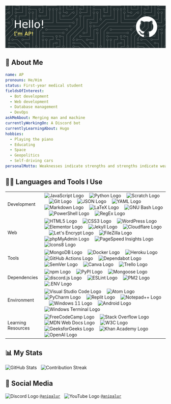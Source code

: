 <!-- markdownlint-disable first-line-heading -->

![GitHub Header Image](./ap-github-header-image.png)

## 🧔 About Me

```yaml
name: AP
pronouns: He/Him
status: First-year medical student
fieldsOfInterest:
  - Bot development
  - Web development
  - Database management
  - DevOps
askMeAbout: Merging man and machine
currentlyWorkingOn: A Discord bot
currentlyLearningAbout: Hugo
hobbies:
  - Playing the piano
  - Educating
  - Space
  - Geopolitics
  - Self-driving cars
personalMotto: Weaknesses indicate strengths and strengths indicate weaknesses.
```

## 👨‍💻 Languages and Tools I Use

<table>
  <tr></tr>
  <tr>
    <td><br>Development<br><br></td>
    <td>
      <!--
      The JavaScript logo (sourced from https://github.com/voodootikigod/logo.js)
      by Christopher Williams <chris@iterativedesigns.com>, 2011
      is licensed under the MIT License (https://spdx.org/licenses/MIT).
      --->
      <img src="https://cdn.simpleicons.org/javascript" height="40" align="center" alt="JavaScript Logo"/>
      <img width="10" />
      <img src="https://cdn.simpleicons.org/python" height="40" align="center" alt="Python Logo" />
      <img width="10" />
      <img src="https://cdn.simpleicons.org/scratch" height="40" align="center" alt="Scratch Logo" />
      <img width="10" />
      <!--
      The Git logo (sourced from https://git-scm.com/downloads/logos)
      by Jason Long
      is licensed under the Creative Commons Attribution 3.0 Unported License (https://spdx.org/licenses/CC-BY-3.0).
      -->
      <img src="https://cdn.simpleicons.org/git" height="40" align="center" alt="Git Logo" />
      <img width="10" />
      <img src="https://cdn.simpleicons.org/json/000000/FFFFFF" height="40" align="center" alt="JSON Logo" />
      <img width="10" />
      <img src="https://cdn.simpleicons.org/yaml" height="40" align="center" alt="YAML Logo" />
      <img width="10" />
      <img src="https://cdn.simpleicons.org/markdown/000000/FFFFFF" height="40" align="center" alt="Markdown Logo" />
      <img width="10" />
      <img src="https://cdn.simpleicons.org/latex" height="40" align="center" alt="LaTeX Logo" />
      <img width="10" />
      <!--
      The GNU Bash logo (sourced from https://github.com/odb/official-bash-logo)
      by ol' dirty bashnerds, 2016
      is licensed under the MIT License (https://spdx.org/licenses/MIT).
      --->
      <img src="https://cdn.simpleicons.org/gnubash" height="40" align="center" alt="GNU Bash Logo" />
      <img width="10" />
      <img src="https://cdn.simpleicons.org/powershell" height="40" align="center" alt="PowerShell Logo" />
      <img width="10" />
      <img src="https://skillicons.dev/icons?i=regex" height="40" align="center" alt="RegEx Logo" />
    </td>
  </tr>
  <tr></tr>
  <tr>
    <td><br>Web<br><br></td>
    <td>
      <img src="https://cdn.simpleicons.org/html5" height="40" align="center" alt="HTML5 Logo" />
      <img width="10" />
      <img src="https://cdn.simpleicons.org/css3" height="40" align="center" alt="CSS3 Logo" />
      <img width="10" />
      <img src="https://cdn.simpleicons.org/wordpress" height="40" align="center" alt="WordPress Logo" />
      <img width="10" />
      <img src="https://cdn.simpleicons.org/elementor" height="40" align="center" alt="Elementor Logo" />
      <img width="10" />
      <!--
      The Jekyll logo (sourced from https://github.com/jekyll/brand)
      by Jekyll, 2023
      is licensed under the Creative Commons Attribution 4.0 International License (https://spdx.org/licenses/CC-BY-4.0).
      -->
      <img src="https://cdn.simpleicons.org/jekyll" height="40" align="center" alt="Jekyll Logo" />
      <img width="10" />
      <!--
      Cloudflare, the Cloudflare logo, and Cloudflare Workers are trademarks and/or registered trademarks
      of Cloudflare, Inc. in the United States and other jurisdictions.
      -->
      <img src="https://cdn.simpleicons.org/cloudflare" height="40" align="center" alt="Cloudflare Logo" />
      <img width="10" />
      <!--
      The Let's Encrypt logo (sourced from https://www.abetterinternet.org/trademarks/#le-logos)
      by Internet Security Research Group, 2023
      is licensed under the Creative Commons Attribution Non Commercial 4.0 International License (https://spdx.org/licenses/CC-BY-NC-4.0).
      -->
      <img src="https://cdn.simpleicons.org/letsencrypt" height="40" align="center" alt="Let's Encrypt Logo" />
      <img width="10" />
      <img src="https://cdn.simpleicons.org/filezilla" height="40" align="center" alt="FileZilla Logo" />
      <img width="10" />
      <img src="https://cdn.simpleicons.org/phpmyadmin" height="40" align="center" alt="phpMyAdmin Logo" />
      <img width="10" />
      <img src="https://cdn.simpleicons.org/pagespeedinsights" height="40" align="center" alt="PageSpeed Insights Logo" />
      <img width="10" />
      <img src="https://cdn.simpleicons.org/icons8" height="40" align="center" alt="Icons8 Logo" />
    </td>
  </tr>
  <tr></tr>
  <tr>
    <td><br>Tools<br><br></td>
    <td>
      <img src="https://cdn.simpleicons.org/mongodb" height="40" align="center" alt="MongoDB Logo" />
      <img width="10" />
      <img src="https://cdn.simpleicons.org/docker" height="40" align="center" alt="Docker Logo" />
      <img width="10" />
      <img src="https://cdn.simpleicons.org/heroku" height="40" align="center" alt="Heroku Logo" />
      <img width="10" />
      <img src="https://cdn.simpleicons.org/githubactions" height="40" align="center" alt="GitHub Actions Logo" />
      <img width="10" />
      <img src="https://cdn.simpleicons.org/dependabot" height="40" align="center" alt="Dependabot Logo" />
      <img width="10" />
      <img src="https://cdn.simpleicons.org/semver/3F4551/FFFFFF" height="40" align="center" alt="SemVer Logo" />
      <img width="10" />
      <img src="https://cdn.simpleicons.org/canva" height="40" align="center" alt="Canva Logo" />
      <img width="10" />
      <img src="https://cdn.simpleicons.org/trello" height="40" align="center" alt="Trello Logo" />
    </td>
  </tr>
  <tr></tr>
  <tr>
    <td><br>Dependencies<br><br></td>
    <td>
      <!-- npm is a registered trademark of npm, Inc. -->
      <img src="https://cdn.simpleicons.org/npm" height="40" align="center" alt="npm Logo" />
      <img width="10" />
      <img src="https://cdn.simpleicons.org/pypi" height="40" align="center" alt="PyPI Logo" />
      <img width="10" />
      <img src="https://cdn.simpleicons.org/mongoose" height="40" align="center" alt="Mongoose Logo" />
      <img width="10" />
      <img src="https://cdn.jsdelivr.net/gh/devicons/devicon/icons/discordjs/discordjs-plain.svg" height="40" align="center" alt="discord.js Logo" />
      <img width="10" />
      <img src="https://cdn.simpleicons.org/eslint" height="40" align="center" alt="ESLint Logo" />
      <img width="10" />
      <img src="https://cdn.simpleicons.org/pm2" height="40" align="center" alt="PM2 Logo" />
      <img width="10" />
      <img src="https://cdn.simpleicons.org/dotenv" height="40" align="center" alt=".ENV Logo" />
    </td>
  </tr>
  <tr></tr>
  <tr>
    <td><br>Environment<br><br></td>
    <td>
      <img src="https://cdn.simpleicons.org/visualstudiocode" height="40" align="center" alt="Visual Studio Code Logo" />
      <img width="10" />
      <img src="https://cdn.simpleicons.org/atom/000000/FFFFFF" height="40" align="center" alt="Atom Logo" />
      <img width="10" />
      <!-- Copyright © 2023 JetBrains s.r.o. PyCharm and the PyCharm logo are registered trademarks of JetBrains s.r.o. --->
      <img src="https://cdn.simpleicons.org/pycharm/000000/FFFFFF" height="40" align="center" alt="PyCharm Logo" />
      <img width="10" />
      <img src="https://cdn.simpleicons.org/replit" height="40" align="center" alt="Replit Logo" />
      <img width="10" />
      <img src="https://cdn.simpleicons.org/notepadplusplus" height="40" align="center" alt="Notepad++ Logo" />
      <img width="10" />
      <img src="https://cdn.simpleicons.org/windows11" height="40" align="center" alt="Windows 11 Logo" />
      <img width="10" />
      <img src="https://cdn.simpleicons.org/android" height="40" align="center" alt="Android Logo" />
      <img width="10" />
      <img src="https://cdn.simpleicons.org/windowsterminal/4D4D4D/FFFFFF" height="40" align="center" alt="Windows Terminal Logo" />
    </td>
  </tr>
  <tr></tr>
  <tr>
    <td><br>Learning Resources<br><br></td>
    <td>
      <img src="https://cdn.simpleicons.org/freecodecamp/0A0A23/FFFFFF" height="40" align="center" alt="FreeCodeCamp Logo" />
      <img width="10" />
      <img src="https://cdn.simpleicons.org/stackoverflow" height="40" align="center" alt="Stack Overflow Logo" />
      <img width="10" />
      <img src="https://cdn.simpleicons.org/mdnwebdocs/000000/FFFFFF" height="40" align="center" alt="MDN Web Docs Logo" />
      <img width="10" />
      <img src="https://cdn.simpleicons.org/w3c" height="40" align="center" alt="W3C Logo" />
      <img width="10" />
      <img src="https://cdn.simpleicons.org/geeksforgeeks" height="40" align="center" alt="GeeksforGeeks Logo" />
      <img width="10" />
      <img src="https://cdn.simpleicons.org/khanacademy" height="40" align="center" alt="Khan Academy Logo" />
      <img width="10" />
      <img src="https://cdn.simpleicons.org/openai" height="40" align="center" alt="OpenAI Logo" />
    </td>
  </tr>
</table>

## 📊 My Stats

<div align="left">
  <picture>
    <source
      srcset="https://github-readme-stats.vercel.app/api?username=anipalur&include_all_commits=true&show=reviews&show_icons=true&hide_rank=true&hide=contribs&theme=slateorange&border_color=444c56"
      media="(prefers-color-scheme: dark)"
    />
    <source
      srcset="https://github-readme-stats.vercel.app/api?username=anipalur&include_all_commits=true&show=reviews&show_icons=true&hide_rank=true&hide=contribs&theme=swift&border_color=d0d7de"
      media="(prefers-color-scheme: light), (prefers-color-scheme: no-preference)"
    />
    <img src="https://github-readme-stats.vercel.app/api?username=anipalur&include_all_commits=true&show=reviews&show_icons=true&hide_rank=true&hide=contribs" height="150" alt="GitHub Stats"/>
  </picture>
  <img width="5" />
  <picture>
    <source
      srcset="https://streak-stats.demolab.com?user=anipalur&date_format=j%20M%5B%20Y%5D&mode=weekly&theme=slateorange&border=444c56"
      media="(prefers-color-scheme: dark)"
    />
    <source
      srcset="https://streak-stats.demolab.com?user=anipalur&date_format=j%20M%5B%20Y%5D&mode=weekly&theme=swift&border=d0d7de"
      media="(prefers-color-scheme: light), (prefers-color-scheme: no-preference)"
    />
    <img src="https://streak-stats.demolab.com?user=anipalur&date_format=j%20M%5B%20Y%5D&mode=weekly" height="150" alt="Contribution Streak"/>
  </picture>
</div>

## 💬 Social Media

<div align="left">
  <img src="https://cdn.simpleicons.org/discord/5865F2" height="20" align="center" alt="Discord Logo" />
  <a href="https://discordapp.com/users/689680683186126865" title="View my Discord profile."><code>@anipalur</code></a>
  <img width="5" />
  <img src="https://cdn.simpleicons.org/youtube/FF0000" height="20" align="center" alt="YouTube Logo" />
  <a href="https://youtube.com/@anipalur" title="Visit my YouTube channel."><code>@anipalur</code></a>
</div>
